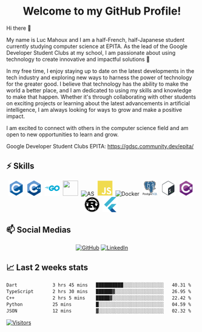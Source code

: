 <div align="center">
 <h1> Welcome to my GitHub Profile! </h1>
</div>
Hi there 👋

My name is Luc Mahoux and I am a half-French, half-Japanese student currently studying computer science at EPITA. As the lead of the Google Developer Student Clubs at my school, I am passionate about using technology to create innovative and impactful solutions 💫
 
In my free time, I enjoy staying up to date on the latest developments in the tech industry and exploring new ways to harness the power of technology for the greater good. I believe that technology has the ability to make the world a better place, and I am dedicated to using my skills and knowledge to make that happen. Whether it's through collaborating with other students on exciting projects or learning about the latest advancements in artificial intelligence, I am always looking for ways to grow and make a positive impact.

I am excited to connect with others in the computer science field and am open to new opportunities to learn and grow.

Google Developer Student Clubs EPITA: https://gdsc.community.dev/epita/

## ⚡ Skills
<div align="center">
  
            
          
 <link rel="stylesheet" href="https://cdn.jsdelivr.net/gh/devicons/devicon@v2.15.1/devicon.min.css">
  <img src="https://github.com/devicons/devicon/blob/master/icons/c/c-original.svg" title="C" alt="C" width="40" height="40"/>&nbsp;
 <img src="https://github.com/devicons/devicon/blob/master/icons/cplusplus/cplusplus-original.svg" title="C++" alt="C++" width="40" height="40"/>&nbsp;
 <img src="https://github.com/devicons/devicon/blob/master/icons/go/go-original-wordmark.svg" title="Go" alt="Go" width="40" height="40"/>&nbsp;
  <img src="https://cdn.jsdelivr.net/gh/devicons/devicon/icons/python/python-original.svg" width="40" height="40"/>&nbsp;     
  <img src="https://cdn.jsdelivr.net/gh/devicons/devicon/icons/java/java-original.svg" title="Android Studio" alt="AS" width="40" height="40"/>&nbsp;
 <img src="https://github.com/devicons/devicon/blob/master/icons/javascript/javascript-plain.svg" title="Javascript" alt="Javascript" width="40" height="40"/>&nbsp;
  <img src="https://cdn.jsdelivr.net/gh/devicons/devicon/icons/docker/docker-original.svg" title="Docker" alt="Docker" width="40" height="40"/>&nbsp;      
  <img src="https://github.com/devicons/devicon/blob/master/icons/postgresql/postgresql-original-wordmark.svg" title="PostgreSQL" alt="PostgreSQL" width="40" height="40"/>&nbsp;
  <img src="https://github.com/devicons/devicon/blob/master/icons/bash/bash-original.svg" title="Bash"  alt="Bash" width="40" height="40"/>&nbsp;
  <img src="https://github.com/devicons/devicon/blob/master/icons/csharp/csharp-original.svg" title="CSharp" alt="CSharp" width="40" height="40"/>&nbsp;
  <img src="https://github.com/devicons/devicon/blob/master/icons/rust/rust-plain.svg" title="Rust" alt="Rust" width="40" height="40"/>&nbsp;
  <img src="https://github.com/devicons/devicon/blob/master/icons/flutter/flutter-original.svg" title="Flutter" alt="Flutter" width="40" height="40"/>&nbsp;
 
</div>

## 📫 Social Medias

<p align="center">
    <a href="https://github.com/lucmahoux" target="_blank"><img alt="GitHub" src="https://img.shields.io/badge/-@lucmahoux-181717?style=flat-square&logo=GitHub&logoColor=white"></a>
    <a href="https://www.linkedin.com/in/luc-mahoux" target="_blank"><img alt="LinkedIn" src="https://img.shields.io/badge/-LinkedIn-0077B5?style=flat-square&logo=Linkedin&logoColor=white"></a>
</p>

## &#x1f4c8; Last 2 weeks stats

<!--START_SECTION:waka-->

```txt
Dart             3 hrs 45 mins   ██████████░░░░░░░░░░░░░░░   40.31 %
TypeScript       2 hrs 30 mins   ██████▓░░░░░░░░░░░░░░░░░░   26.95 %
C++              2 hrs 5 mins    █████▓░░░░░░░░░░░░░░░░░░░   22.42 %
Python           25 mins         █░░░░░░░░░░░░░░░░░░░░░░░░   04.59 %
JSON             12 mins         ▓░░░░░░░░░░░░░░░░░░░░░░░░   02.32 %
```

<!--END_SECTION:waka-->


<!--a href="https://github.com/lucmahoux/PROJECTNAME">
  <img align="center" src="https://github-readme-stats.vercel.app/api/pin/?username=lucmahoux&repo=PROJECTNAME&title_color=ffffff&text_color=c9cacc&icon_color=2bbc8a&bg_color=1d1f21" />
</a>    -->
[![Visitors](https://api.visitorbadge.io/api/visitors?path=https%3A%2F%2Fgithub.com%2Flucmahoux&label=Visitors&countColor=%2337d67a)](https://visitorbadge.io/status?path=https%3A%2F%2Fgithub.com%2Flucmahoux)

